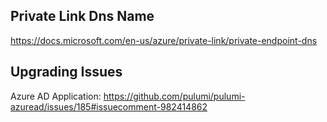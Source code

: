 ## Private Link Dns Name
https://docs.microsoft.com/en-us/azure/private-link/private-endpoint-dns

## Upgrading Issues
Azure AD Application: https://github.com/pulumi/pulumi-azuread/issues/185#issuecomment-982414862
